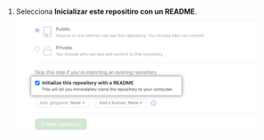 1. Selecciona **Inicializar este repositiro con un README**. ![Inicializar este repositorio con una casilla de verificación README](/assets/images/help/repository/initialize-with-readme.png)
